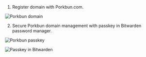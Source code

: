 1. Register domain with Porkbun.com.

<p>
<img src="../images/portfolio/port1.png" alt="Porkbun domain">
</p>

2. Secure Porkbun domain management with passkey in Bitwarden password manager.

![Porkbun passkey](/images/portfolio/port2.png)

![Passkey in Bitwarden](/images/portfolio/port3.png)
